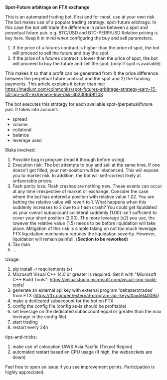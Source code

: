 **Spot-Future arbitrage on FTX exchange**

This is an automated trading bot. First and for most, use at your own risk.
The bot makes use of a popular trading strategy: spot-future arbitrage.
In this case the bot will trade the difference in price between a spot and perpetual future pair. e.g. BTC/USD and BTC-PERP/USD
Relative pricing is key here. Keep it in mind when configuring the buy and sell parameters.

1. If the price of a futures contract is higher than the price of spot, the bot will proceed to sell the future and buy the spot.
2. If the price of a futures contract is lower than the price of spot, the bot will proceed to buy the future and sell the spot. (only if spot is available)

This makes it so that a profit can be generated from 1) the price difference between the perpetual future contract and the spot and 2) the funding payments.
This article explains it better than me: https://medium.com/coinmonks/spot-futures-arbitrage-strategy-earn-15-50-apr-with-extremely-low-risk-3b230949f103

The bot executes this strategy for each available spot-(perpetual)future pair. It takes into account:
- spread
- volume
- collateral
- balance
- leverage used

Risks involved:
1. Possible bug in program (read it through before using)
2. Execution risk: The bot attempts to buy and sell at the same time. If one doesn't get filled, your net-position will be inbalanced. This will expose you to market risk. In addition, the bot will self-correct likely at unfavorable prices.
3. Fash parity loss: Flash crashes are nothing new. These events can occur at any time irrespective of market or exchange. Consider the case where the bot has entered a position with relative value 1.02. You are betting the relative value will revert to 1. What happens when this suddenly increases to 2 due to a flash crash? You could get liquidated as your overall subaccount colleteral suddenly (1.00) isn't sufficient to cover your short position (2.00). The more leverage (x2) you use, the lowever the relative value (1.5) needs to be before liquidation will take place. Mitigation of this risk is simple taking on not too much leverage. FTX liquidation mechanism reduces the liquidation severity. However, liquidation will remain painfull. (**Section to be reworked**)
4. Tax man
5. ...

Usage:
1. pip install -r requirements.txt
2. Microsoft Visual C++ 14.0 or greater is required. Get it with "Microsoft C++ Build Tools": https://visualstudio.microsoft.com/visual-cpp-build-tools/
3. generate an external api key with external program 'deltazerotrades' from FTX (https://ftx.com/en/external-program-api-keys/#a=5640095)
4. make a dedicated subaccount for the bot on FTX
5. config the config file (config as-is should be profitable)
6. set leverage on the dedicated subaccount equal or greater than the max leverage in the config file)
7. start trading
8. restart every 24h

tips-and-tricks:
1. make use of colocation (AWS Asia Pacific (Tokyo) Region)
2. automated restart based on CPU usage (if high, the websockets are down)

Feel free to open an issue if you see improvement points. Participation is highly appreciated.

